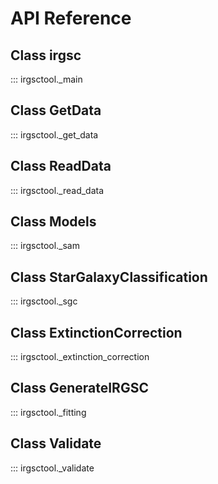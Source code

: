 # API Reference

## Class irgsc

::: irgsctool._main

## Class GetData

::: irgsctool._get_data

## Class ReadData

::: irgsctool._read_data

## Class Models

::: irgsctool._sam

## Class StarGalaxyClassification

::: irgsctool._sgc

## Class ExtinctionCorrection

::: irgsctool._extinction_correction

## Class GenerateIRGSC
::: irgsctool._fitting

## Class Validate
::: irgsctool._validate